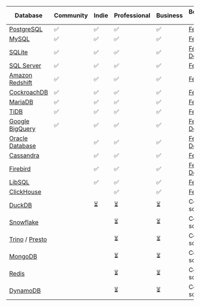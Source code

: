 | Database                                                    | Community | Indie | Professional | Business | Beekeeper Links                                                                                                                           |
|-------------------------------------------------------------|-----------|-------|--------------|----------|-------------------------------------------------------------------------------------------------------------------------------------------|
| [PostgreSQL](https://postgresql.org)                        | ✅         | ✅     | ✅            | ✅        | [Features](https://beekeeperstudio.io/db/postgres-client)                                                                                 |
| [MySQL](https://www.mysql.com/)                             | ✅         | ✅     | ✅            | ✅        | [Features](https://beekeeperstudio.io/db/mysql-client)                                                                                    |
| [SQLite](https://sqlite.org)                                | ✅         | ✅     | ✅            | ✅        | [Features](https://beekeeperstudio.io/db/sqlite-client), [Docs](https://docs.beekeeperstudio.io/user_guide/connecting/sqlite)             |
| [SQL Server](https://www.microsoft.com/en-us/sql-server)    | ✅         | ✅     | ✅            | ✅        | [Features](https://beekeeperstudio.io/db/sql-server-client)                                                                               |
| [Amazon Redshift](https://aws.amazon.com/redshift/)         | ✅         | ✅     | ✅            | ✅        | [Features](https://beekeeperstudio.io/db/redshift-client)                                                                                 |
| [CockroachDB](https://www.cockroachlabs.com/)               | ✅         | ✅     | ✅            | ✅        | [Features](https://beekeeperstudio.io/db/cockroachdb-client)                                                                              |
| [MariaDB](https://mariadb.org/)                             | ✅         | ✅     | ✅            | ✅        | [Features](https://beekeeperstudio.io/db/mariadb-client)                                                                                  |
| [TiDB](https://pingcap.com/products/tidb/)                  | ✅         | ✅     | ✅            | ✅        | [Features](https://beekeeperstudio.io/db/tidb-client)                                                                                     |
| [Google BigQuery](https://cloud.google.com/bigquery)        | ✅         | ✅     | ✅            | ✅        | [Features](https://beekeeperstudio.io/db/google-big-query-client), [Docs](https://docs.beekeeperstudio.io/user_guide/connecting/bigquery) |
| [Oracle Database](https://www.oracle.com/database/)         |           | ✅     | ✅            | ✅        | [Features](https://beekeeperstudio.io/db/oracle-client), [Docs](https://docs.beekeeperstudio.io/user_guide/connecting/oracle)             |
| [Cassandra](http://cassandra.apache.org/)                   |           | ✅     | ✅            | ✅        | [Features](https://beekeeperstudio.io/db/cassandra-client)                                                                                |
| [Firebird](https://firebirdsql.org/)                        |           | ✅     | ✅            | ✅        | [Features](https://beekeeperstudio.io/db/firebird-client), [Docs](https://docs.beekeeperstudio.io/user_guide/connecting/firebird)         |
| [LibSQL](https://libsql.org/)                               |           | ✅     | ✅            | ✅        | [Features](https://beekeeperstudio.io/db/libsql-client)                                                                                   |
| [ClickHouse](https://clickhouse.tech/)                      |           |       | ✅            | ✅        | [Features](https://beekeeperstudio.io/db/clickhouse-client)                                                                               |
| [DuckDB](https://duckdb.org/)                               |           | ⏳     | ⏳            | ⏳        | Coming soon                                                                                                                               |
| [Snowflake](https://www.snowflake.com/)                     |           |       | ⏳            | ⏳        | Coming soon                                                                                                                               |
| [Trino](https://trino.io/) / [Presto](https://prestodb.io/) |           |       | ⏳            | ⏳        | Coming soon                                                                                                                               |
| [MongoDB](https://www.mongodb.com/)                         |           |       | ⏳            | ⏳        | Coming soon                                                                                                                               |
| [Redis](https://redis.io/)                                  |           |       | ⏳            | ⏳        | Coming soon                                                                                                                               |
| [DynamoDB](https://aws.amazon.com/dynamodb/)                |           |       | ⏳            | ⏳        | Coming soon                                                                                                                               |
